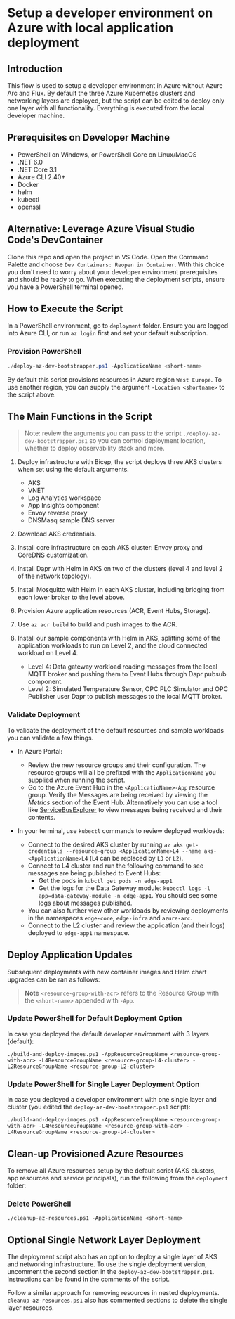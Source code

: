 # Setup a developer environment on Azure with local application deployment

## Introduction

This flow is used to setup a developer environment in Azure without Azure Arc and Flux. By default the three Azure Kubernetes clusters and networking layers are deployed, but the script can be edited to deploy only one layer with all functionality. Everything is executed from the local developer machine.

## Prerequisites on Developer Machine

- PowerShell on Windows, or PowerShell Core on Linux/MacOS
- .NET 6.0
- .NET Core 3.1
- Azure CLI 2.40+
- Docker
- helm
- kubectl
- openssl

## Alternative: Leverage Azure Visual Studio Code's DevContainer

Clone this repo and open the project in VS Code. Open the Command Palette and choose `Dev Containers: Reopen in Container`. With this choice you don't need to worry about your developer environment prerequisites and should be ready to go. When executing the deployment scripts, ensure you have a PowerShell terminal opened.

## How to Execute the Script

In a PowerShell environment, go to `deployment` folder.
Ensure you are logged into Azure CLI, or run `az login` first and set your default subscription.

### Provision PowerShell

```powershell
./deploy-az-dev-bootstrapper.ps1 -ApplicationName <short-name>
```

By default this script provisions resources in Azure region `West Europe`. To use another region, you can supply the argument `-Location <shortname>` to the script above. 

## The Main Functions in the Script

> Note: review the arguments you can pass to the script `./deploy-az-dev-bootstrapper.ps1` so you can control deployment location, whether to deploy observability stack and more.

1. Deploy infrastructure with Bicep, the script deploys three AKS clusters when set using the default arguments.
    - AKS
    - VNET
    - Log Analytics workspace
    - App Insights component
    - Envoy reverse proxy
    - DNSMasq sample DNS server

2. Download AKS credentials.

3. Install core infrastructure on each AKS cluster: Envoy proxy and CoreDNS customization.

4. Install Dapr with Helm in AKS on two of the clusters (level 4 and level 2 of the network topology).

5. Install Mosquitto with Helm in each AKS cluster, including bridging from each lower broker to the level above.

6. Provision Azure application resources (ACR, Event Hubs, Storage).

7. Use `az acr build` to build and push images to the ACR.

8. Install our sample components with Helm in AKS, splitting some of the application workloads to run on Level 2, and the cloud connected workload on Level 4.

    - Level 4: Data gateway workload reading messages from the local MQTT broker and pushing them to Event Hubs through Dapr pubsub component.
    - Level 2: Simulated Temperature Sensor, OPC PLC Simulator and OPC Publisher user Dapr to publish messages to the local MQTT broker.

### Validate Deployment

To validate the deployment of the default resources and sample workloads you can validate a few things.

- In Azure Portal:
  - Review the new resource groups and their configuration. The resource groups will all be prefixed with the `ApplicationName` you supplied when running the script.
  - Go to the Azure Event Hub in the `<ApplicatioName>-App` resource group. Verify the Messages are being received by viewing the _Metrics_ section of the Event Hub. Alternatively you can use a tool like [ServiceBusExplorer](https://github.com/paolosalvatori/ServiceBusExplorer) to view messages being received and their contents.
  
- In your terminal, use `kubectl` commands to review deployed workloads:
  - Connect to the desired AKS cluster by running `az aks get-credentials --resource-group <ApplicationName>L4 --name aks-<ApplicationName>L4` (`L4` can be replaced by `L3` or `L2`). 
  - Connect to L4 cluster and run the following command to see messages are being published to Event Hubs:
    - Get the pods in `kubctl get pods -n edge-app1`
    - Get the logs for the Data Gateway module: `kubectl logs -l app=data-gateway-module -n edge-app1`. You should see some logs about messages published.
  - You can also further view other workloads by reviewing deployments in the namespaces `edge-core`, `edge-infra` and `azure-arc`.
  - Connect to the L2 cluster and review the application (and their logs) deployed to `edge-app1` namespace.

## Deploy Application Updates

Subsequent deployments with new container images and Helm chart upgrades can be ran as follows:

> **Note**
> `<resource-group-with-acr>` refers to the Resource Group with the `<short-name>` appended with `-App`.

### Update PowerShell for Default Deployment Option

In case you deployed the default developer environment with 3 layers (default):

`./build-and-deploy-images.ps1 -AppResourceGroupName <resource-group-with-acr> -L4ResourceGroupName <resource-group-L4-cluster> -L2ResourceGroupName <resource-group-L2-cluster>`

### Update PowerShell for Single Layer Deployment Option

In case you deployed a developer environment with one single layer and cluster (you edited the `deploy-az-dev-bootstrapper.ps1` script):

`./build-and-deploy-images.ps1 -AppResourceGroupName <resource-group-with-acr> -L4ResourceGroupName <resource-group-with-acr> -L4ResourceGroupName <resource-group-L4-cluster>`

## Clean-up Provisioned Azure Resources

To remove all Azure resources setup by the default script (AKS clusters, app resources and service principals), run the following from the `deployment` folder:

### Delete PowerShell

`./cleanup-az-resources.ps1 -ApplicationName <short-name>`

## Optional Single Network Layer Deployment

The deployment script also has an option to deploy a single layer of AKS and networking infrastructure. To use the single deployment version, uncomment the second section in the `deploy-az-dev-bootstrapper.ps1`. Instructions can be found in the comments of the script.

Follow a similar approach for removing resources in nested deployments. `cleanup-az-resources.ps1` also has commented sections to delete the single layer resources.
